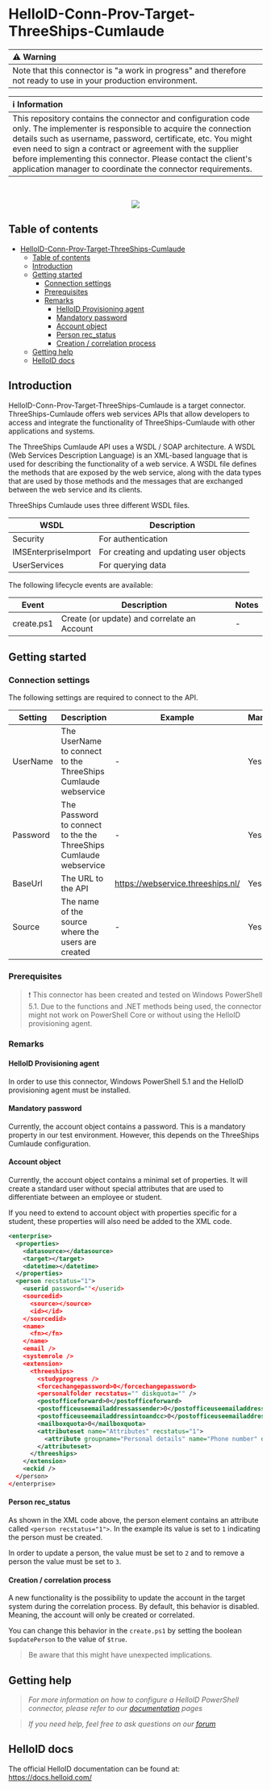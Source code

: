 
# HelloID-Conn-Prov-Target-ThreeShips-Cumlaude

| :warning: Warning |
|:---------------------------|
| Note that this connector is "a work in progress" and therefore not ready to use in your production environment. |

| :information_source: Information |
|:---------------------------|
| This repository contains the connector and configuration code only. The implementer is responsible to acquire the connection details such as username, password, certificate, etc. You might even need to sign a contract or agreement with the supplier before implementing this connector. Please contact the client's application manager to coordinate the connector requirements. |
<br />
<p align="center">
  <img src="https://www.tools4ever.nl/connector-logos/cumlaudelearning-logo.png">
</p>

## Table of contents

- [HelloID-Conn-Prov-Target-ThreeShips-Cumlaude](#helloid-conn-prov-target-threeships-cumlaude)
  - [Table of contents](#table-of-contents)
  - [Introduction](#introduction)
  - [Getting started](#getting-started)
    - [Connection settings](#connection-settings)
    - [Prerequisites](#prerequisites)
    - [Remarks](#remarks)
      - [HelloID Provisioning agent](#helloid-provisioning-agent)
      - [Mandatory password](#mandatory-password)
      - [Account object](#account-object)
      - [Person rec\_status](#person-rec_status)
      - [Creation / correlation process](#creation--correlation-process)
  - [Getting help](#getting-help)
  - [HelloID docs](#helloid-docs)

## Introduction

HelloID-Conn-Prov-Target-ThreeShips-Cumlaude is a target connector. ThreeShips-Cumlaude offers web services APIs that allow developers to access and integrate the functionality of ThreeShips-Cumlaude with other applications and systems.

The ThreeShips Cumlaude API uses a WSDL / SOAP architecture. A WSDL (Web Services Description Language) is an XML-based language that is used for describing the functionality of a web service. A WSDL file defines the methods that are exposed by the web service, along with the data types that are used by those methods and the messages that are exchanged between the web service and its clients.

ThreeShips Cumlaude uses three different WSDL files.

| WSDL     | Description |
| ------------ | ----------- |
| Security     | For authentication |
| IMSEnterpriseImport | For creating and updating user objects |
| UserServices | For querying data |

The following lifecycle events are available:

| Event  | Description | Notes |
|---	 |---	|---	|
| create.ps1 | Create (or update) and correlate an Account | - |

## Getting started

### Connection settings

The following settings are required to connect to the API.

| Setting| Description| Example   | Mandatory |
| ------------ | -----------| ----------- | ----------- |
| UserName| The UserName to connect to the ThreeShips Cumlaude webservice | - | Yes
| Password| The Password to connect to the the ThreeShips Cumlaude webservice  | - | Yes
| BaseUrl| The URL to the API| https://webservice.threeships.nl/ | Yes
| Source| The name of the source where the users are created | - | Yes

### Prerequisites

> :exclamation: This connector has been created and tested on Windows PowerShell 5.1. Due to the functions and .NET methods being used, the connector might not work on PowerShell Core or without using the HelloID provisioning agent.

### Remarks

#### HelloID Provisioning agent

In order to use this connector, Windows PowerShell 5.1 and the HelloID provisioning agent must be installed.

#### Mandatory password

Currently, the account object contains a password. This is a mandatory property in our test environment. However, this depends on the ThreeShips Cumlaude configuration.

#### Account object

Currently, the account object contains a minimal set of properties. It will create a standard user without special attributes that are used to differentiate between an employee or student.

If you need to extend to account object with properties specific for a student, these properties will also need be added to the XML code.

```xml
<enterprise>
  <properties>
    <datasource></datasource>
    <target></target>
    <datetime></datetime>
  </properties>
  <person recstatus="1">
    <userid password=""</userid>
    <sourcedid>
      <source></source>
      <id></id>
    </sourcedid>
    <name>
      <fn></fn>
    </name>
    <email />
    <systemrole />
    <extension>
      <threeships>
        <studyprogress />
        <forcechangepassword>0</forcechangepassword>
        <personalfolder recstatus="" diskquota="" />
        <postofficeforward>0</postofficeforward>
        <postofficeuseemailaddressassender>0</postofficeuseemailaddressassender>
        <postofficeuseemailaddressintoandcc>0</postofficeuseemailaddressintoandcc>
        <mailboxquota>0</mailboxquota>
        <attributeset name="Attributes" recstatus="1">
          <attribute groupname="Personal details" name="Phone number" datatype="0" recstatus="1"></attribute>
        </attributeset>
      </threeships>
    </extension>
    <eckid />
  </person>
</enterprise>
```

#### Person rec_status

As shown in the XML code above, the person element contains an attribute called `<person recstatus="1">`. In the example its value is set to `1` indicating the person must be created.

In order to update a person, the value must be set to `2` and to remove a person the value must be set to `3`.

#### Creation / correlation process

A new functionality is the possibility to update the account in the target system during the correlation process. By default, this behavior is disabled. Meaning, the account will only be created or correlated.

You can change this behavior in the `create.ps1` by setting the boolean `$updatePerson` to the value of `$true`.

> Be aware that this might have unexpected implications.

## Getting help

> _For more information on how to configure a HelloID PowerShell connector, please refer to our [documentation](https://docs.helloid.com/hc/en-us/articles/360012558020-Configure-a-custom-PowerShell-target-system) pages_

> _If you need help, feel free to ask questions on our [forum](https://forum.helloid.com)_

## HelloID docs

The official HelloID documentation can be found at: https://docs.helloid.com/
